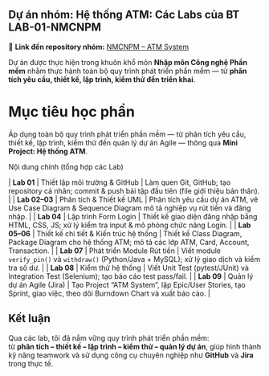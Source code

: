##  Dự án nhóm: Hệ thống ATM: Các Labs của BT LAB-01-NMCNPM

🔗 **Link đến repository nhóm:** 
[NMCNPM – ATM System](https://github.com/n23dcpt006-nbin/NMCNPM-ATM)

Dự án được thực hiện trong khuôn khổ môn **Nhập môn Công nghệ Phần mềm** nhằm thực hành toàn bộ quy trình phát triển phần mềm — từ **phân tích yêu cầu, thiết kế, lập trình, kiểm thử đến triển khai**.

# Mục tiêu học phần
Áp dụng toàn bộ quy trình phát triển phần mềm — từ phân tích yêu cầu, thiết kế, lập trình, kiểm thử đến quản lý dự án Agile — thông qua **Mini Project: Hệ thống ATM**.

Nội dung chính (tổng hợp các Lab)

| **Lab 01** | Thiết lập môi trường & GitHub | Làm quen Git, GitHub; tạo repository cá nhân; commit & push bài tập đầu tiên (file giới thiệu bản thân). |
| **Lab 02–03** | Phân tích & Thiết kế UML | Phân tích yêu cầu dự án ATM, vẽ Use Case Diagram & Sequence Diagram mô tả nghiệp vụ rút tiền và đăng nhập. |
| **Lab 04** | Lập trình Form Login | Thiết kế giao diện đăng nhập bằng HTML, CSS, JS; xử lý kiểm tra input & mô phỏng chức năng Login. |
| **Lab 05–06** | Thiết kế chi tiết & Kiến trúc hệ thống | Thiết kế Class Diagram, Package Diagram cho hệ thống ATM; mô tả các lớp ATM, Card, Account, Transaction. |
| **Lab 07** | Phát triển Module Rút tiền | Viết module `verify_pin()` và `withdraw()` (Python/Java + MySQL); xử lý giao dịch và kiểm tra số dư. |
| **Lab 08** | Kiểm thử hệ thống | Viết Unit Test (pytest/JUnit) và Integration Test (Selenium); tạo báo cáo test pass/fail. |
| **Lab 09** | Quản lý dự án Agile (Jira) | Tạo Project “ATM System”, lập Epic/User Stories, tạo Sprint, giao việc, theo dõi Burndown Chart và xuất báo cáo. |


##  Kết luận
Qua các lab, tôi đã nắm vững quy trình phát triển phần mềm:  
từ **phân tích – thiết kế – lập trình – kiểm thử – quản lý dự án**, giúp hình thành kỹ năng teamwork và sử dụng công cụ chuyên nghiệp như **GitHub** và **Jira** trong thực tế.

